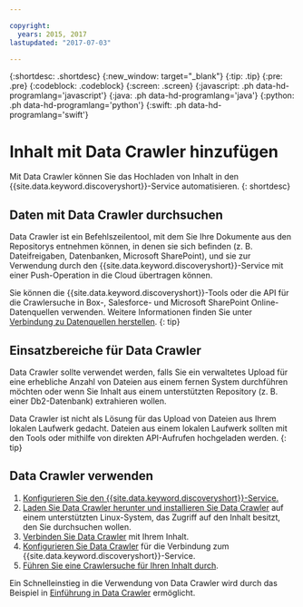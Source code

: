 ```yaml
---

copyright:
  years: 2015, 2017
lastupdated: "2017-07-03"

---
```


{:shortdesc: .shortdesc}
{:new_window: target="_blank"}
{:tip: .tip}
{:pre: .pre}
{:codeblock: .codeblock}
{:screen: .screen}
{:javascript: .ph data-hd-programlang='javascript'}
{:java: .ph data-hd-programlang='java'}
{:python: .ph data-hd-programlang='python'}
{:swift: .ph data-hd-programlang='swift'}

# Inhalt mit Data Crawler hinzufügen

Mit Data Crawler können Sie das Hochladen von Inhalt in den {{site.data.keyword.discoveryshort}}-Service automatisieren.
{: shortdesc}

## Daten mit Data Crawler durchsuchen

Data Crawler ist ein Befehlszeilentool, mit dem Sie Ihre Dokumente aus den Repositorys entnehmen können, in denen sie sich befinden (z. B. Dateifreigaben, Datenbanken, Microsoft SharePoint), und sie zur Verwendung durch den {{site.data.keyword.discoveryshort}}-Service mit einer Push-Operation in die Cloud übertragen können.

Sie können die {{site.data.keyword.discoveryshort}}-Tools oder die API für die Crawlersuche in Box-, Salesforce- und Microsoft SharePoint Online-Datenquellen verwenden. Weitere Informationen finden Sie unter [Verbindung zu Datenquellen herstellen](/docs/services/discovery/connect.html).
{: tip}

## Einsatzbereiche für Data Crawler

Data Crawler sollte verwendet werden, falls Sie ein verwaltetes Upload für eine erhebliche Anzahl von Dateien aus einem fernen System durchführen möchten oder wenn Sie Inhalt aus einem unterstützten Repository (z. B. einer Db2-Datenbank) extrahieren wollen.

Data Crawler ist nicht als Lösung für das Upload von Dateien aus Ihrem lokalen Laufwerk gedacht. Dateien aus einem lokalen Laufwerk sollten mit den Tools oder mithilfe von direkten API-Aufrufen hochgeladen werden.
{: tip}

## Data Crawler verwenden

1. [Konfigurieren Sie den {{site.data.keyword.discoveryshort}}-Service.](/docs/services/discovery/building.html#configuring-your-service)
1. [Laden Sie Data Crawler herunter und installieren Sie Data Crawler](/docs/services/discovery/data-crawler-install.html) auf einem unterstützten Linux-System, das Zugriff auf den Inhalt besitzt, den Sie durchsuchen wollen.
1. [Verbinden Sie Data Crawler](/docs/services/discovery/data-crawler-seeds.html) mit Ihrem Inhalt.
1. [Konfigurieren Sie Data Crawler](/docs/services/discovery/data-crawler-discovery.html) für die Verbindung zum {{site.data.keyword.discoveryshort}}-Service.
1. [Führen Sie eine Crawlersuche für Ihren Inhalt durch](/docs/services/discovery/data-crawler-run.html).

Ein Schnelleinstieg in die Verwendung von Data Crawler wird durch das Beispiel in [Einführung in Data Crawler](/docs/services/discovery/data-crawler-qs.html) ermöglicht.
